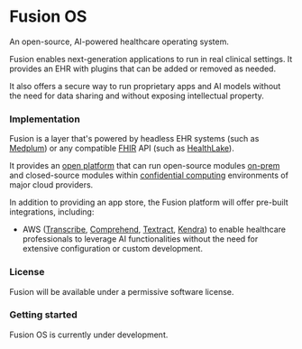 # Fusion OS

An open-source, AI-powered healthcare operating system. 

Fusion enables next-generation applications to run in real clinical settings. It provides an EHR with plugins that can be added or removed as needed.

It also offers a secure way to run proprietary apps and AI models without the need for data sharing and without exposing intellectual property.

### Implementation

Fusion is a layer that's powered by headless EHR systems (such as [Medplum](https://www.medplum.com)) or any compatible [FHIR](https://en.wikipedia.org/wiki/Fast_Healthcare_Interoperability_Resources) API (such as [HealthLake](https://aws.amazon.com/healthlake)). 

It provides an [open platform](https://en.wikipedia.org/wiki/Open_platform) that can run open-source modules [on-prem](https://en.wikipedia.org/wiki/On-premises_software) and closed-source modules within [confidential computing](https://en.wikipedia.org/wiki/Confidential_computing) environments of major cloud providers.

In addition to providing an app store, the Fusion platform will offer pre-built integrations, including:

- AWS ([Transcribe](https://aws.amazon.com/transcribe/medical), [Comprehend](https://aws.amazon.com/comprehend/medical), [Textract](https://aws.amazon.com/textract), [Kendra](https://aws.amazon.com/kendra)) to enable healthcare professionals to leverage AI functionalities without the need for extensive configuration or custom development.

### License

Fusion will be available under a permissive software license.

### Getting started

Fusion OS is currently under development.
